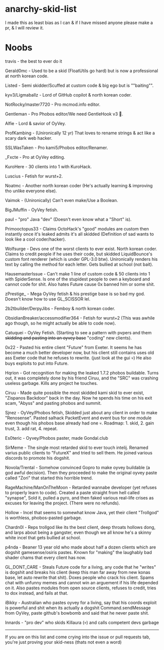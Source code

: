 # anarchy-skid-list
I made this as least bias as I can & if I have missed anyone please make a pr, & I will review it.

# Noobs
travis - the best to ever do it

Gerald0mc - Used to be a skid (FloatUtils go hard) but is now a professional at north korean code.

Listed - Semi skidder/Scuffed at custom code & big ego but is ""baiting"".

kyv3/Ligmaballz - Lord of GitHub copilot & north korean coder.

NotRocky/master7720 - Pro mcmod.info editor.

Gentleman - Pro Phobos editor/We need GentleHook v3 :pray:.

Alfie - Lord & savior of OyVey.

ProfKambing - (Unironically 12 yr) That loves to rename strings & act like a scary dark web hacker.

SSLWasTaken - Pro kami5/Phobos editor/Renamer.

\_Fxcte - Pro at OyVey editing.

KuroHere - 30 clients into 1 with KuroHack.

Luscius - Fetish for wurst+2.

Noatmc - Another north korean coder (He's actually learning & improving tho unlike everyone else).

Vaimok - (Unironically) Can't even make/Use a Boolean.

BigJMuffin - OyVey fetish.

pauI - "pro" Java "dev" (Doesn't even know what a "Short" is).

Primooctopus33 - Claims OctoHack's "good" modules are custom then instantly once it's leaked admits it's all skidded (Definition of sad wants to look like a cool coder/hacker).

Wolfsurge - Devs one of the worst clients to ever exist. North korean coder. Claims to credit people if he uses their code, but skidded LiquidBounce's custom font renderer (which is under GPL-3.0 btw). Unironically renders his text by calling the method for each letter. Gets bullied at school (not bait).

HausemasterIssue - Can't make 1 line of custom code & 50 clients into 1 with SpiderSense. Is one of the stupidest people to own a keyboard and cannot code for shit. Also hates Future cause 0x banned him or some shit.

zPrestige_ - Mega OyVey fetish & his prestige base is so bad my god. Doesn't know how to use GL_SCISSOR lel.

2b2tbuilder/DerpyJibs - Femboy & north korean coder.

ObsidianBreaker/accessmodifier364 - Fetish for wurst+2 (This was awhile ago though, so he might actually be able to code now).

Catuquei - OyVey Fetish. (Starting to see a pattern with pvpers and them ~~skidding and pasting into an oyvey base~~ "coding" new clients).

0x22 - Pasted his entire client "Future" from Exeter. It seems he has become a much better developer now, but his client still contains uses old ass Exeter code that he refuses to rewrite. (just look at the gui 💀) He also buys exploits to put into Future.

Hqrion - Got recognition for making the leaked 1.7.2 phobos buildable. Turns out, it was completely done by his friend Ciruu, and the "SRC" was crashing useless garbage. Kills any project he touches.

Ciruu - Made quite possible the most skidded kami skid to ever exist, "Zispanos Backdoor" back in the day. Now he spends his time on his exit scam, "Abyss" and pasting phobos and summit.

Sjnez - OyVey/Phobos fetish, Skidded just about any client in order to make "Renosense". Pasted salhack PacketEvent and event bus for one module even though his phobos base already had one 💀. Roadmap: 1. skid, 2. gain trust, 3. add rat, 4. repeat.

Es0teric - Oyvey/Phobos paster, made Gondal.club

SirMeme - The single most retarded skid to ever touch intelij. Renamed varius public clients to "FutureX" and tried to sell them. He joined various discords to promote his dogshit.

Novola/Trental - Somehow convinced Gopro to make oyvey buildable (a god awful decision). Then they proceeded to make the original oyvey paste called "Zori" that started this horrible trend.

RageMachine/ManOnTheMoon - Retarded wannabe developer (yet refuses to properly learn to code). Created a paste straight from hell called "synapse", Sold it, pulled a pyro, and then faked various real-life crises as excuses for leaving the project. (There were no refunds).

Hollow - Incel that seems to somewhat know Java, yet their client "Trollgod" is worthless, phobos-pasted garbage.

Chardn0l - Reps trollgod like its the best client, deep throats hollows dong, and larps about being a gangster, even though we all know he's a skinny white incel that gets bullied at school.

p4nda - Beaner 13 year old who made about half a dozen clients which are dogshit gamesense/osiris pastes. Known for "making" the laughably bad shader chams that every client has now.

GL_DONT_CARE - Steals Future code for a living, any code that he "writes" is dogshit and breaks his client (keep this man far away from new konas base, let auto rewrite that shit). Doxes people who crack his client. Spams chat with unfunny memes and cannot win an arguement if his life depended on it. Also pastes modules from open source clients, refuses to credit, tries to dox instead, and fails at that.

iBikky - Australian who pastes oyvey for a living, say that his coords exploit is powerful and shit when its actually a dogshit Command.sendMessage from OyVey, paste github's bowbomb and said that he never paste shit. 

Innards - "pro dev" who skids Killaura (💀) and calls competent devs garbage

---

If you are on this list and come crying into the issue or pull requests tab, you're just proving your skid-ness (thats not even a word)
